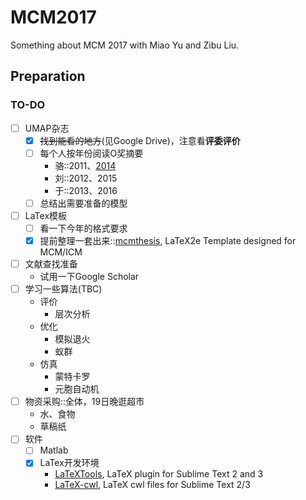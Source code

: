 # MCM2017
Something about MCM 2017 with Miao Yu and Zibu Liu.

## Preparation

### TO-DO
- [ ] UMAP杂志
  - [x] ~~找到能看的地方~~(见Google Drive)，注意看**评委评价**
  - [ ] 每个人按年份阅读O奖摘要
    - 骆::2011、[2014](preparation/summary-of-outstandings/2014.md)
    - 刘::2012、2015
    - 于::2013、2016
  - [ ] 总结出需要准备的模型
- [ ] LaTex模板
  - [ ] 看一下今年的格式要求
  - [x] 提前整理一套出来::[mcmthesis](https://github.com/Liam0205/mcmthesis), LaTeX2e Template designed for MCM/ICM
- [ ] 文献查找准备
  - 试用一下Google Scholar
- [ ] 学习一些算法(TBC)
  - 评价
    - 层次分析
  - 优化
    - 模拟退火
    - 蚁群
  - 仿真
    - 蒙特卡罗
    - 元胞自动机
- [ ] 物资采购::全体，19日晚逛超市
  - 水、食物
  - 草稿纸
- [ ] 软件
  - [ ] Matlab
  - [x] LaTex开发环境
    - [LaTeXTools](https://github.com/SublimeText/LaTeXTools), LaTeX plugin for Sublime Text 2 and 3
    - [LaTeX-cwl](https://github.com/LaTeXing/LaTeX-cwl), LaTeX cwl files for Sublime Text 2/3
